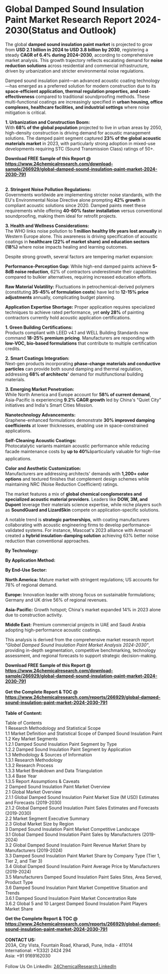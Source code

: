 <h1>Global Damped Sound Insulation Paint Market Research Report 2024-2030(Status and Outlook)</h1><p>The global <strong>damped sound insulation paint market</strong> is projected to grow from <strong>USD 2.1 billion in 2024 to USD 3.8 billion by 2030</strong>, registering a steady <strong>CAGR of 6.4% during 2024–2030</strong>, according to comprehensive market analysis. This growth trajectory reflects escalating demand for <strong>noise reduction solutions</strong> across residential and commercial infrastructure, driven by urbanization and stricter environmental noise regulations.</p><p>Damped sound insulation paint—an advanced acoustic coating technology—has emerged as a preferred solution for modern construction due to its <strong>space-efficient application, thermal regulation properties, and cost-effectiveness</strong> compared to traditional soundproofing methods. These multi-functional coatings are increasingly specified in <strong>urban housing, office complexes, healthcare facilities, and industrial settings</strong> where noise mitigation is critical.</p><p><strong>1. Urbanization and Construction Boom:</strong><br>
With <strong>68% of the global population</strong> projected to live in urban areas by 2050, high-density construction is driving demand for acoustic management solutions. The damped paint segment captured <strong>23% of the global acoustic materials market</strong> in 2023, with particularly strong adoption in mixed-use developments requiring STC (Sound Transmission Class) ratings of 50+.</p><div><b>Download FREE Sample of this Report @ 
            <a href="https://www.24chemicalresearch.com/download-sample/266929/global-damped-sound-insulation-paint-market-2024-2030-791">
            https://www.24chemicalresearch.com/download-sample/266929/global-damped-sound-insulation-paint-market-2024-2030-791</a></b></div><br><p><strong>2. Stringent Noise Pollution Regulations:</strong><br>
Governments worldwide are implementing stricter noise standards, with the EU's Environmental Noise Directive alone prompting <strong>42% growth</strong> in compliant acoustic solutions since 2020. Damped paints meet these requirements while offering <strong>40-60% faster installation</strong> versus conventional soundproofing, making them ideal for retrofit projects.</p><p><strong>3. Health and Wellness Considerations:</strong><br>
The WHO links noise pollution to <strong>1 million healthy life years lost annually</strong> in Western Europe alone. This awareness is driving specification of acoustic coatings in <strong>healthcare (22% of market share) and education sectors (18%)</strong> where noise impacts healing and learning outcomes.</p><p>Despite strong growth, several factors are tempering market expansion:</p><p><strong>Performance-Perception Gap:</strong> While high-end damped paints achieve <strong>5-8dB noise reduction</strong>, 62% of contractors underestimate their capabilities compared to bulkier alternatives, requiring increased education efforts.</p><p><strong>Raw Material Volatility:</strong> Fluctuations in petrochemical-derived polymers (constituting <strong>35-45% of formulation costs</strong>) have led to <strong>12-15% price adjustments</strong> annually, complicating budget planning.</p><p><strong>Application Expertise Shortage:</strong> Proper application requires specialized techniques to achieve rated performance, yet <strong>only 28%</strong> of painting contractors currently hold acoustic application certifications.</p><p><strong>1. Green Building Certifications:</strong><br>
Products compliant with LEED v4.1 and WELL Building Standards now command <strong>18-25% premium pricing</strong>. Manufacturers are responding with <strong>low-VOC, bio-based formulations</strong> that contribute to multiple certification credits.</p><p><strong>2. Smart Coatings Integration:</strong><br>
Next-gen products incorporating <strong>phase-change materials and conductive particles</strong> can provide both sound damping and thermal regulation, addressing <strong>68% of architects'</strong> demand for multifunctional building materials.</p><p><strong>3. Emerging Market Penetration:</strong><br>
While North America and Europe account for <strong>58% of current demand</strong>, Asia-Pacific is experiencing <strong>9.2% CAGR growth</strong> led by China's "Quiet City" initiatives and India's Smart Cities Mission.</p><p><strong>Nanotechnology Advancements:</strong><br>
	Graphene-enhanced formulations demonstrate <strong>30% improved damping coefficients</strong> at lower thicknesses, enabling use in space-constrained applications.</p><p><strong>Self-Cleaning Acoustic Coatings:</strong><br>
	Photocatalytic variants maintain acoustic performance while reducing facade maintenance costs by <strong>up to 40%</strong>âparticularly valuable for high-rise applications.</p><p><strong>Color and Aesthetic Customization:</strong><br>
	Manufacturers are addressing architects' demands with <strong>1,200+ color options</strong> and textured finishes that complement design schemes while maintaining NRC (Noise Reduction Coefficient) ratings.</p><p>The market features a mix of <strong>global chemical conglomerates and specialized acoustic material providers</strong>. Leaders like <strong>DOW, 3M, and Dupont</strong> leverage their materials science expertise, while niche players such as <strong>SoundGuard and LizardSkin</strong> compete on application-specific solutions.</p><p>A notable trend is <strong>strategic partnerships</strong>, with coating manufacturers collaborating with acoustic engineering firms to develop performance-validated systems. For instance, Mascoat's 2023 alliance with Armacell created a <strong>hybrid insulation-damping solution</strong> achieving 63% better noise reduction than conventional approaches.</p><p><strong>By Technology:</strong></p><p><strong>By Application Method:</strong></p><p><strong>By End-Use Sector:</strong></p><p><strong>North America:</strong> Mature market with stringent regulations; US accounts for 78% of regional demand.</p><p><strong>Europe:</strong> Innovation leader with strong focus on sustainable formulations; Germany and UK drive 56% of regional revenues.</p><p><strong>Asia-Pacific:</strong> Growth hotspot; China's market expanded 14% in 2023 alone due to construction activity.</p><p><strong>Middle East:</strong> Premium commercial projects in UAE and Saudi Arabia adopting high-performance acoustic coatings.</p><p>This analysis is derived from the comprehensive market research report <em>"Global Damped Sound Insulation Paint Market Analysis 2024-2030"</em>, providing in-depth segmentation, competitive benchmarking, technology assessment, and regional forecasts to support strategic decision-making.</p><div><b>Download FREE Sample of this Report @ 
            <a href="https://www.24chemicalresearch.com/download-sample/266929/global-damped-sound-insulation-paint-market-2024-2030-791">
            https://www.24chemicalresearch.com/download-sample/266929/global-damped-sound-insulation-paint-market-2024-2030-791</a></b></div><br><div><b>Get the Complete Report & TOC @ 
            <a href="https://www.24chemicalresearch.com/reports/266929/global-damped-sound-insulation-paint-market-2024-2030-791">
            https://www.24chemicalresearch.com/reports/266929/global-damped-sound-insulation-paint-market-2024-2030-791</a></b></div><br>
            <b>Table of Content:</b><p>Table of Contents<br />
1 Research Methodology and Statistical Scope<br />
1.1 Market Definition and Statistical Scope of Damped Sound Insulation Paint<br />
1.2 Key Market Segments<br />
1.2.1 Damped Sound Insulation Paint Segment by Type<br />
1.2.2 Damped Sound Insulation Paint Segment by Application<br />
1.3 Methodology & Sources of Information<br />
1.3.1 Research Methodology<br />
1.3.2 Research Process<br />
1.3.3 Market Breakdown and Data Triangulation<br />
1.3.4 Base Year<br />
1.3.5 Report Assumptions & Caveats<br />
2 Damped Sound Insulation Paint Market Overview<br />
2.1 Global Market Overview<br />
2.1.1 Global Damped Sound Insulation Paint Market Size (M USD) Estimates and Forecasts (2019-2030)<br />
2.1.2 Global Damped Sound Insulation Paint Sales Estimates and Forecasts (2019-2030)<br />
2.2 Market Segment Executive Summary<br />
2.3 Global Market Size by Region<br />
3 Damped Sound Insulation Paint Market Competitive Landscape<br />
3.1 Global Damped Sound Insulation Paint Sales by Manufacturers (2019-2024)<br />
3.2 Global Damped Sound Insulation Paint Revenue Market Share by Manufacturers (2019-2024)<br />
3.3 Damped Sound Insulation Paint Market Share by Company Type (Tier 1, Tier 2, and Tier 3)<br />
3.4 Global Damped Sound Insulation Paint Average Price by Manufacturers (2019-2024)<br />
3.5 Manufacturers Damped Sound Insulation Paint Sales Sites, Area Served, Product Type<br />
3.6 Damped Sound Insulation Paint Market Competitive Situation and Trends<br />
3.6.1 Damped Sound Insulation Paint Market Concentration Rate<br />
3.6.2 Global 5 and 10 Largest Damped Sound Insulation Paint Players Market Share </p><div><b>Get the Complete Report & TOC @ 
            <a href="https://www.24chemicalresearch.com/reports/266929/global-damped-sound-insulation-paint-market-2024-2030-791">
            https://www.24chemicalresearch.com/reports/266929/global-damped-sound-insulation-paint-market-2024-2030-791</a></b></div><br><b>CONTACT US:</b><br>
            203A, City Vista, Fountain Road, Kharadi, Pune, India - 411014<br>
            International: +1(332) 2424 294<br>
            Asia: +91 9169162030 <br><br>
            Follow Us On LinkedIn: <a href="https://www.linkedin.com/company/24chemicalresearch/">24ChemicalResearch LinkedIn</a>